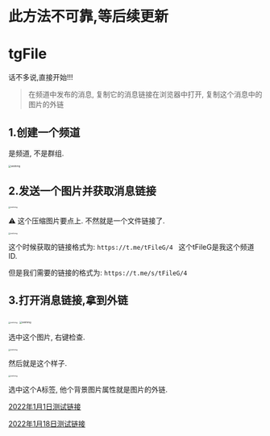 # 此方法不可靠,等后续更新

# tgFile

话不多说,直接开始!!!

> 在频道中发布的消息,  复制它的消息链接在浏览器中打开,  复制这个消息中的图片的外链

## 1.创建一个频道

是频道, 不是群组.

<img src="https://cdn.jsdelivr.net/gh/WishMelz/file@master/messy/4d00a3a59f64317e4f886b526a50379f.png" alt="wishimg" style="zoom:33%;" />

## 2.发送一个图片并获取消息链接

<img src="https://cdn.jsdelivr.net/gh/WishMelz/file@master/messy/ed8b36962d2005b1ad4a53d3a0820fb7.png" alt="wishimg" style="zoom:25%;" />

⚠️ 这个压缩图片要点上. 不然就是一个文件链接了.

<img src="https://cdn.jsdelivr.net/gh/WishMelz/file@master/messy/c4cbc5907887316d19e62f371c04d41a.png" alt="wishimg" style="zoom: 25%;" />

这个时候获取的链接格式为: `https://t.me/tFileG/4 ` 这个tFileG是我这个频道ID.

但是我们需要的链接的格式为: `https://t.me/s/tFileG/4`



## 3.打开消息链接,拿到外链

<img src="https://cdn.jsdelivr.net/gh/WishMelz/file@master/messy/7c6f5501818d0105da8680ffc81c475e.png" alt="wishimg" style="zoom:25%;" />

<img src="https://cdn.jsdelivr.net/gh/WishMelz/file@master/messy/25cf2ab93902ce2033a0bf2f728f267b.png" alt="wishimg" style="zoom: 33%;" />

选中这个图片, 右键检查.

<img src="https://cdn.jsdelivr.net/gh/WishMelz/file@master/messy/033eeefe956d321b630a0ecec781a601.png" alt="wishimg" style="zoom:25%;" />

然后就是这个样子.

<img src="https://cdn.jsdelivr.net/gh/WishMelz/file@master/messy/557c08e726100ae2c94929b29b22f5d4.png" alt="wishimg" style="zoom:25%;" />

选中这个A标签, 他个背景图片属性就是图片的外链.

[2022年1月1日测试链接](https://cdn1.telesco.pe/file/dfzBAg97VfnMLTYPwXX9CuuCBTZU5yqC3_cgczxf47RBpWJ_9RBSnu7M4pZUBge6H-VqN9NjTTp1_rPQXbBMMWExsEd_m--o_9tW3FN3Qw2TtwiVWi_31gPKfVhNHY_vSckCWXX5IYG4MblXC37bVEOTB2OOWlXK1eRjPevTsCFM87rQH5Ps6b0UP1sfDpCMtLWAR26hxyNgLDRubF3XxVMnQIW7EJcASHDVFlQnUt_mi0pP_n4oyPHecoo3SNrKrb4PwnT9xAr9JrkCGiFGYsc6xMt78Axlyv25wI9BsIYzW_6A2RfcmxJzUhBgVJw4qRlqZUFUWXM0PkbnzvW7_g.jpg)


[2022年1月18日测试链接](https://cdn1.telesco.pe/file/KdYK9HUBtyXJ4i1FaDWyHcVR8elq3HYmoTVoPK-Ejf6F10zzhHWnGgHgBaZ52IOiIlWJBLcLArfITbJrC_9U07f2ChlcRuSxEHECKiTh8hkQqUYdECWEBEPGNuvJ1QspDRbGzs0_H3MvcQ431k0BN1TEXzeoyD8GKuWS6RK3eiTaMkOQRnWYj0ctlYe-s9ialI1gTY5SwLVNhhbzuBjVeuHHvHqRHYtHlfBtfj7pGAGjyHPm7bdNXCZFfMUQcyMW8pWmpV10yudWy3H_KvEN-Lz2T8YNuzIxgassWaGL6qP2jB5FU1BooCoQV9QD0njG8UcQ2px6Hz-_UXQMyh5Qhw.jpg)



